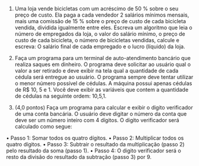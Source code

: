 1) Uma loja vende bicicletas com um acréscimo de 50 % sobre o seu preço de
custo. Ela paga a cada vendedor 2 salários mínimos mensais, mais uma comissão de 15 %
sobre o preço de custo de cada bicicleta vendida, dividida igualmente entre eles.
Escreva um algoritmo que leia o número de empregados da loja, o valor do salário mínimo, o preço de
custo de cada bicicleta, o número de bicicletas vendidas, calcule e escreva: O salário final de
cada empregado e o lucro (líquido) da loja.

2) Faça um programa para um terminal de auto-atendimento bancário que realiza
saques em dinheiro. O programa deve solicitar ao usuário qual o valor a ser retirado e deve
exibir na tela qual a quantidade de cada cédula será entregue ao usuário.
O programa sempre deve tentar utilizar o menor número possível de cédulas.
A máquina possui apenas cédulas de R$ 10, 5 e 1. Você deve exibir as variáveis
que contem a quantidade de cédulas na seguinte ordem: 10,5,1.

3) (4,0 pontos) Faça um programa para calcular e exibir o digito verificador de uma conta
bancária. O usuário deve digitar o número da conta que deve ser um número inteiro com 4
dígitos. O digito verificador será calculado como segue:

• Passo 1: Somar todos os quatro dígitos.
• Passo 2: Multiplicar todos os quatro dígitos.
• Passo 3: Subtrair o resultado da multiplicação (passo 2) pelo resultado da soma (passo 1).
• Passo 4: O digito verificador será o resto da divisão do resultado da subtração (passo 3)
por 9.
